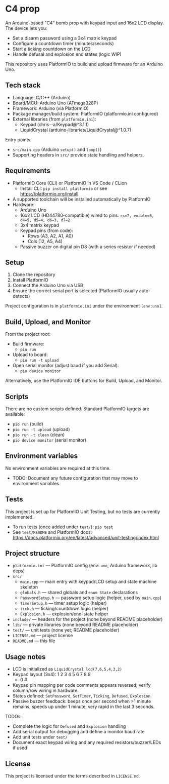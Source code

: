 # C4 prop

An Arduino-based "C4" bomb prop with keypad input and 16x2 LCD display. The device lets you:
- Set a disarm password using a 3x4 matrix keypad
- Configure a countdown timer (minutes/seconds)
- Start a ticking countdown on the LCD
- Handle defusal and explosion end states (logic WIP)

This repository uses PlatformIO to build and upload firmware for an Arduino Uno.


## Tech stack
- Language: C/C++ (Arduino)
- Board/MCU: Arduino Uno (ATmega328P)
- Framework: Arduino (via PlatformIO)
- Package manager/build system: PlatformIO (platformio.ini configured)
- External libraries (from `platformio.ini`):
  - Keypad (chris--a/Keypad@^3.1.1)
  - LiquidCrystal (arduino-libraries/LiquidCrystal@^1.0.7)

Entry points:
- `src/main.cpp` (Arduino `setup()` and `loop()`)
- Supporting headers in `src/` provide state handling and helpers.


## Requirements
- PlatformIO Core (CLI) or PlatformIO in VS Code / CLion
  - Install CLI: `pip install platformio` or see https://platformio.org/install
- A supported toolchain will be installed automatically by PlatformIO
- Hardware:
  - Arduino Uno
  - 16x2 LCD (HD44780-compatible) wired to pins: `rs=7, enable=6, d4=5, d5=4, d6=3, d7=2`
  - 3x4 matrix keypad
  - Keypad pins (from code):
    - Rows (A3, A2, A1, A0)
    - Cols (12, A5, A4)
  - Passive buzzer on digital pin D8 (with a series resistor if needed)


## Setup
1. Clone the repository
2. Install PlatformIO
3. Connect the Arduino Uno via USB
4. Ensure the correct serial port is selected (PlatformIO usually auto-detects)

Project configuration is in `platformio.ini` under the environment `[env:uno]`.


## Build, Upload, and Monitor
From the project root:

- Build firmware:
  - `pio run`
- Upload to board:
  - `pio run -t upload`
- Open serial monitor (adjust baud if you add Serial):
  - `pio device monitor`

Alternatively, use the PlatformIO IDE buttons for Build, Upload, and Monitor.


## Scripts
There are no custom scripts defined. Standard PlatformIO targets are available:
- `pio run` (build)
- `pio run -t upload` (upload)
- `pio run -t clean` (clean)
- `pio device monitor` (serial monitor)


## Environment variables
No environment variables are required at this time.
- TODO: Document any future configuration that may move to environment variables.


## Tests
This project is set up for PlatformIO Unit Testing, but no tests are currently implemented.
- To run tests (once added under `test/`): `pio test`
- See `test/README` and PlatformIO docs: https://docs.platformio.org/en/latest/advanced/unit-testing/index.html


## Project structure
- `platformio.ini` — PlatformIO config (env: `uno`, Arduino framework, lib deps)
- `src/`
  - `main.cpp` — main entry with keypad/LCD setup and state machine skeleton
  - `globals.h` — shared globals and `enum State` declarations
  - `PasswordSetup.h` — password setup logic (helper, used by `main.cpp`)
  - `TimerSetup.h` — timer setup logic (helper)
  - `tick.h` — ticking/countdown logic (helper)
  - `Explosion.h` — explosion/end-state helper
- `include/` — headers for the project (none beyond README placeholder)
- `lib/` — private libraries (none beyond README placeholder)
- `test/` — unit tests (none yet; README placeholder)
- `LICENSE.md` — project license
- `README.md` — this file


## Usage notes
- LCD is initialized as `LiquidCrystal lcd(7,6,5,4,3,2)`
- Keypad layout (3x4):
  1 2 3
  4 5 6
  7 8 9
  * 0 #
- Keypad pin mapping per code comments appears reversed; verify column/row wiring in hardware.
- States defined: `SetPassword`, `SetTimer`, `Ticking`, `Defused`, `Explosion`.
- Passive buzzer feedback: beeps once per second when >1 minute remains, speeds up under 1 minute, very rapid in the last 3 seconds.

TODOs:
- Complete the logic for `Defused` and `Explosion` handling
- Add serial output for debugging and define a monitor baud rate
- Add unit tests under `test/`
- Document exact keypad wiring and any required resistors/buzzer/LEDs if used


## License
This project is licensed under the terms described in `LICENSE.md`.
